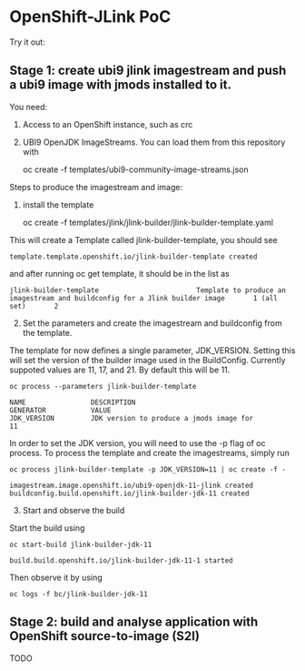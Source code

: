 # OpenShift-JLink PoC

Try it out:

## Stage 1: create ubi9 jlink imagestream and push a ubi9 image with jmods installed to it.

You need:

1. Access to an OpenShift instance, such as crc
2. UBI9 OpenJDK ImageStreams. You can load them from this repository with

    oc create -f templates/ubi9-community-image-streams.json

Steps to produce the imagestream and image:

1. install the template

    oc create -f templates/jlink/jlink-builder/jlink-builder-template.yaml

This will create a Template called jlink-builder-template, you should see

    template.template.openshift.io/jlink-builder-template created

and after running oc get template, it should be in the list as

    jlink-builder-template                        Template to produce an imagestream and buildconfig for a Jlink builder image       1 (all set)       2

2. Set the parameters and create the imagestream and buildconfig from the template.

The template for now defines a single parameter, JDK_VERSION. Setting this will set the version of the builder image used in the BuildConfig. Currently suppoted values are 11, 17, and 21. By default this will be 11.

    oc process --parameters jlink-builder-template
    
    NAME                DESCRIPTION                                GENERATOR           VALUE
    JDK_VERSION         JDK version to produce a jmods image for                       11

In order to set the JDK version, you will need to use the -p flag of oc process. To process the template and create the imagestreams, simply run 

    oc process jlink-builder-template -p JDK_VERSION=11 | oc create -f -
    
    imagestream.image.openshift.io/ubi9-openjdk-11-jlink created
    buildconfig.build.openshift.io/jlink-builder-jdk-11 created

3. Start and observe the build

Start the build using

    oc start-build jlink-builder-jdk-11
    
    build.build.openshift.io/jlink-builder-jdk-11-1 started

Then observe it by using

    oc logs -f bc/jlink-builder-jdk-11

## Stage 2: build and analyse application with OpenShift source-to-image (S2I)

TODO
